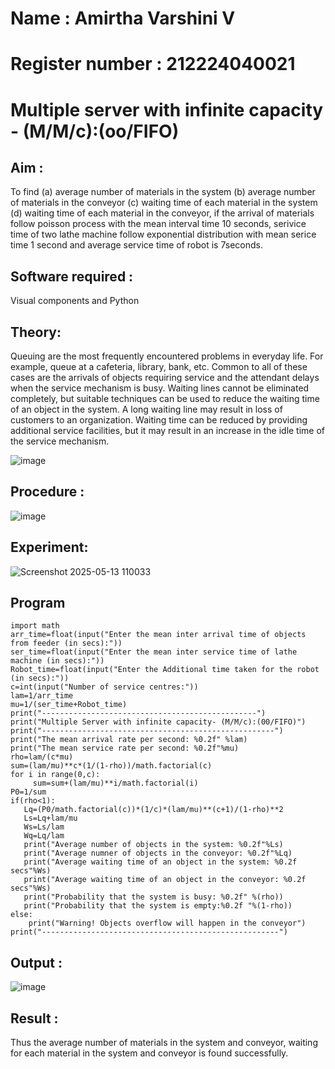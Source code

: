 # Name : Amirtha Varshini V
# Register number : 212224040021

# Multiple server with infinite capacity - (M/M/c):(oo/FIFO)
## Aim :
To find (a) average number of materials in the system (b) average number of materials in the conveyor (c) waiting time of each material in the system (d) waiting time of each material in the conveyor, if the arrival  of materials follow poisson process with the mean interval time 10 seconds, serivice time of two lathe machine follow exponential distribution with mean serice time 1 second and average service time of robot is 7seconds.

## Software required :
Visual components and Python

## Theory:
Queuing are the most frequently encountered problems in everyday life. For example, queue at a cafeteria, library, bank, etc. Common to all of these cases are the arrivals of objects requiring service and the attendant delays when the service mechanism is busy. Waiting lines cannot be eliminated completely, but suitable techniques can be used to reduce the waiting time of an object in the system. A long waiting line may result in loss of customers to an organization. Waiting time can be reduced by providing additional service facilities, but it may result in an increase in the idle time of the service mechanism.

![image](https://user-images.githubusercontent.com/103921593/203238035-1c8109bc-cbf2-4c77-baea-c5b682a752ef.png)

## Procedure :

![image](https://user-images.githubusercontent.com/103921593/203238265-176740b0-eae2-4772-90be-5449869ac9b0.png)

## Experiment:

![Screenshot 2025-05-13 110033](https://github.com/user-attachments/assets/559959b8-2e80-45c9-9f50-89c0148a2686)


## Program
```
import math 
arr_time=float(input("Enter the mean inter arrival time of objects from feeder (in secs):")) 
ser_time=float(input("Enter the mean inter service time of lathe machine (in secs):")) 
Robot_time=float(input("Enter the Additional time taken for the robot (in secs):")) 
c=int(input("Number of service centres:")) 
lam=1/arr_time 
mu=1/(ser_time+Robot_time) 
print("------------------------------------------------") 
print("Multiple Server with infinite capacity- (M/M/c):(00/FIFO)") 
print("----------------------------------------------------") 
print("The mean arrival rate per second: %0.2f" %lam) 
print("The mean service rate per second: %0.2f"%mu) 
rho=lam/(c*mu) 
sum=(lam/mu)**c*(1/(1-rho))/math.factorial(c) 
for i in range(0,c): 
     sum=sum+(lam/mu)**i/math.factorial(i) 
P0=1/sum 
if(rho<1): 
   Lq=(P0/math.factorial(c))*(1/c)*(lam/mu)**(c+1)/(1-rho)**2 
   Ls=Lq+lam/mu 
   Ws=Ls/lam 
   Wq=Lq/lam 
   print("Average number of objects in the system: %0.2f"%Ls) 
   print("Average numner of objects in the conveyor: %0.2f"%Lq) 
   print("Average waiting time of an object in the system: %0.2f secs"%Ws) 
   print("Average waiting time of an object in the conveyor: %0.2f secs"%Ws) 
   print("Probability that the system is busy: %0.2f" %(rho)) 
   print("Probability that the system is empty:%0.2f "%(1-rho)) 
else: 
    print("Warning! Objects overflow will happen in the conveyor") 
print("-----------------------------------------------------") 
```
## Output :
![image](https://github.com/user-attachments/assets/1ac5e62c-98f9-4c95-bff3-31411542148a)


## Result : 
Thus the average number of materials in the system and conveyor, waiting for each material in the system and conveyor is found successfully.
